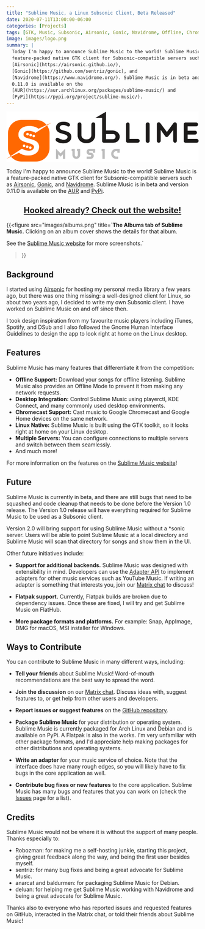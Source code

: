 ```yaml
---
title: "Sublime Music, a Linux Subsonic Client, Beta Released"
date: 2020-07-11T13:00:00-06:00
categories: [Projects]
tags: [GTK, Music, Subsonic, Airsonic, Gonic, Navidrome, Offline, Chromecast, MPRIS, Linux, macOS]
image: images/logo.png
summary: |
  Today I'm happy to announce Sublime Music to the world! Sublime Music is a
  feature-packed native GTK client for Subsonic-compatible servers such as
  [Airsonic](https://airsonic.github.io/),
  [Gonic](https://github.com/sentriz/gonic), and
  [Navidrome](https://www.navidrome.org/). Sublime Music is in beta and version
  0.11.0 is available on the
  [AUR](https://aur.archlinux.org/packages/sublime-music/) and
  [PyPi](https://pypi.org/project/sublime-music/).
---
```


![](images/logo.png)

Today I'm happy to announce Sublime Music to the world! Sublime Music is a
feature-packed native GTK client for Subsonic-compatible servers such as
[Airsonic](https://airsonic.github.io/),
[Gonic](https://github.com/sentriz/gonic), and
[Navidrome](https://www.navidrome.org/). Sublime Music is in beta and version
0.11.0 is available on the
[AUR](https://aur.archlinux.org/packages/sublime-music/) and
[PyPi](https://pypi.org/project/sublime-music/).

<h2 style="text-align:center">
  <a href="https://sublimemusic.app" target="_blank">
    Hooked already? Check out the website!
  </a>
</h2>

{{<figure src="images/albums.png" title=`**The Albums tab of Sublime Music.**
Clicking on an album cover shows the details for that album.

See the [Sublime Music website](https://sublimemusic.app) for more screenshots.`
>}}

## Background

I started using [Airsonic](https://airsonic.github.io/) for hosting my personal
media library a few years ago, but there was one thing missing: a well-designed
client for Linux, so about two years ago, I decided to write my own Subsonic
client. I have worked on Sublime Music on and off since then.

I took design inspiration from my favourite music players including iTunes,
Spotify, and DSub and I also followed the Gnome Human Interface Guidelines to
design the app to look right at home on the Linux desktop.

## Features

Sublime Music has many features that differentiate it from the competition:

- **Offline Support:** Download your songs for offline listening. Sublime Music
  also provides an Offline Mode to prevent it from making any network requests.
- **Desktop Integration:** Control Sublime Music using playerctl, KDE Connect,
  and many commonly used desktop environments.
- **Chromecast Support:** Cast music to Google Chromecast and Google Home
  devices on the same network.
- **Linux Native:** Sublime Music is built using the GTK toolkit, so it looks
  right at home on your Linux desktop.
- **Multiple Servers:** You can configure connections to multiple servers and
  switch between them seamlessly.
- And much more!

For more information on the features on the
[Sublime Music website](https://sublimemusic.app/#features)!

## Future

Sublime Music is currently in beta, and there are still bugs that need to be
squashed and code cleanup that needs to be done before the Version 1.0 release.
The Version 1.0 release will have everything required for Sublime Music to be
used as a Subsonic client.

Version 2.0 will bring support for using Sublime Music without a \*sonic server.
Users will be able to point Sublime Music at a local directory and Sublime Music
will scan that directory for songs and show them in the UI.

Other future initiatives include:

- **Support for additional backends.** Sublime Music was designed with
  extensibility in mind. Developers can use the
  [Adapter API](https://sublime-music.gitlab.io/sublime-music/adapter-api.html)
  to implement adapters for other music services such as YouTube Music. If
  writing an adapter is something that interests you, join our
  [Matrix chat](https://matrix.to/#/!veTDkgvBExJGKIBYlU:matrix.org) to discuss!

- **Flatpak support.** Currently, Flatpak builds are broken due to dependency
  issues. Once these are fixed, I will try and get Sublime Music on FlatHub.

- **More package formats and platforms.** For example: Snap, AppImage, DMG for
  macOS, MSI installer for Windows.

## Ways to Contribute

You can contribute to Sublime Music in many different ways, including:

- **Tell your friends** about Sublime Music! Word-of-mouth recommendations are
  the best way to spread the word.

- **Join the discussion** on our
  [Matrix chat](https://matrix.to/#/!veTDkgvBExJGKIBYlU:matrix.org). Discuss
  ideas with, suggest features to, or get help from other users and developers.

- **Report issues or suggest features** on the
  [GitHub repository](https://github.com/sublime-music/sublime-music/issues).

- **Package Sublime Music** for your distribution or operating system. Sublime
  Music is currently packaged for Arch Linux and Debian and is available on
  PyPi. A Flatpak is also in the works. I'm very unfamiliar with other package
  formats, and I'd appreciate help making packages for other distributions and
  operating systems.

- **Write an adapter** for your music service of choice. Note that the interface
  does have many rough edges, so you will likely have to fix bugs in the core
  application as well.

- **Contribute bug fixes or new features** to the core application. Sublime
  Music has many bugs and features that you can work on (check the
  [Issues](https://github.com/sublime-music/sublime-music/issues) page for a
  list).

## Credits

Sublime Music would not be where it is without the support of many people.
Thanks especially to:

- Robozman: for making me a self-hosting junkie, starting this project, giving
  great feedback along the way, and being the first user besides myself.
- sentriz: for many bug fixes and being a great advocate for Sublime Music.
- anarcat and baldurmen: for packaging Sublime Music for Debian.
- deluan: for helping me get Sublime Music working with Navidrome and being a
  great advocate for Sublime Music.

Thanks also to everyone who has reported issues and requested features on
GitHub, interacted in the Matrix chat, or told their friends about Sublime
Music!
